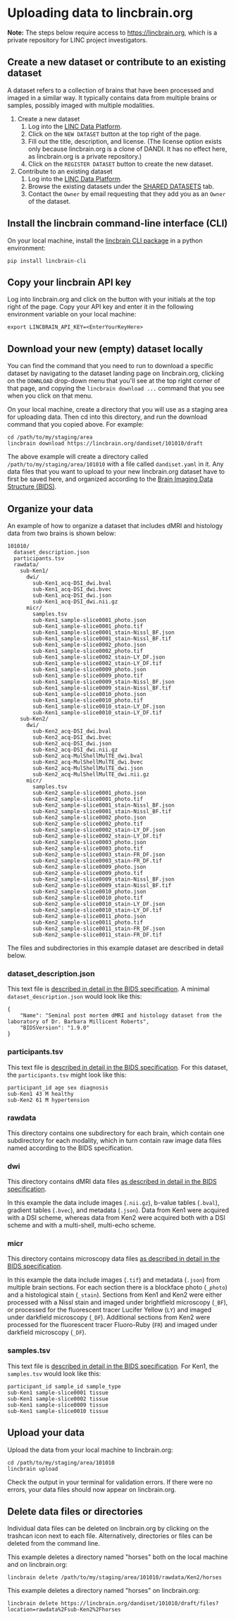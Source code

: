 # Uploading data to lincbrain.org
**Note:** The steps below require access to https://lincbrain.org, which is a private repository for LINC project investigators.

## Create a new dataset or contribute to an existing dataset
A dataset refers to a collection of brains that have been processed and imaged in a similar way. It typically contains data from multiple brains or samples, possibly imaged with multiple modalities.

1. Create a new dataset
    1. Log into the [LINC Data Platform](https://lincbrain.org).
    1. Click on the `NEW DATASET` button at the top right of the page.
    1. Fill out the title, description, and license. (The license option exists only because lincbrain.org is a clone of DANDI. It has no effect here, as lincbrain.org is a private repository.)
    1. Click on the `REGISTER DATASET` button to create the new dataset.
1. Contribute to an existing dataset
    1. Log into the [LINC Data Platform](lincbrain.org).
    1. Browse the existing datasets under the [SHARED DATASETS](https://lincbrain.org/dandiset) tab.
    1. Contact the `Owner` by email requesting that they add you as an `Owner` of the dataset.

## Install the lincbrain command-line interface (CLI)
On your local machine, install the [lincbrain CLI package](https://pypi.org/project/lincbrain-cli/) in a python environment:

`pip install lincbrain-cli`

## Copy your lincbrain API key
Log into lincbrain.org and click on the button with your initials at the top right of the page. Copy your API key and enter it in the following environment variable on your local machine:

`export LINCBRAIN_API_KEY=<EnterYourKeyHere>`

## Download your new (empty) dataset locally
You can find the command that you need to run to download a specific dataset by navigating to the dataset landing page on lincbrain.org, clicking on the `DOWNLOAD` drop-down menu that you'll see at the top right corner of that page, and copying the `lincbrain download ...` command that you see when you click on that menu. 

On your local machine, create a directory that you will use as a staging area for uploading data. Then cd into this directory, and run the download command that you copied above. For example:
```
cd /path/to/my/staging/area
lincbrain download https://lincbrain.org/dandiset/101010/draft
```

The above example will create a directory called `/path/to/my/staging/area/101010` with a file called `dandiset.yaml` in it. Any data files that you want to upload to your new lincbrain.org dataset have to first be saved here, and organized according to the [Brain Imaging Data Structure (BIDS)](https://bids-specification.readthedocs.io/).

## Organize your data
An example of how to organize a dataset that includes dMRI and histology data from two brains is shown below:

```
101010/
  dataset_description.json
  participants.tsv
  rawdata/
    sub-Ken1/
      dwi/
        sub-Ken1_acq-DSI_dwi.bval
        sub-Ken1_acq-DSI_dwi.bvec
        sub-Ken1_acq-DSI_dwi.json
        sub-Ken1_acq-DSI_dwi.nii.gz
      micr/
        samples.tsv
        sub-Ken1_sample-slice0001_photo.json
        sub-Ken1_sample-slice0001_photo.tif
        sub-Ken1_sample-slice0001_stain-Nissl_BF.json
        sub-Ken1_sample-slice0001_stain-Nissl_BF.tif
        sub-Ken1_sample-slice0002_photo.json
        sub-Ken1_sample-slice0002_photo.tif
        sub-Ken1_sample-slice0002_stain-LY_DF.json
        sub-Ken1_sample-slice0002_stain-LY_DF.tif
        sub-Ken1_sample-slice0009_photo.json
        sub-Ken1_sample-slice0009_photo.tif
        sub-Ken1_sample-slice0009_stain-Nissl_BF.json
        sub-Ken1_sample-slice0009_stain-Nissl_BF.tif
        sub-Ken1_sample-slice0010_photo.json
        sub-Ken1_sample-slice0010_photo.tif
        sub-Ken1_sample-slice0010_stain-LY_DF.json
        sub-Ken1_sample-slice0010_stain-LY_DF.tif
    sub-Ken2/  
      dwi/
        sub-Ken2_acq-DSI_dwi.bval
        sub-Ken2_acq-DSI_dwi.bvec
        sub-Ken2_acq-DSI_dwi.json
        sub-Ken2_acq-DSI_dwi.nii.gz
        sub-Ken2_acq-MulShellMulTE_dwi.bval
        sub-Ken2_acq-MulShellMulTE_dwi.bvec
        sub-Ken2_acq-MulShellMulTE_dwi.json
        sub-Ken2_acq-MulShellMulTE_dwi.nii.gz
      micr/
        samples.tsv
        sub-Ken2_sample-slice0001_photo.json
        sub-Ken2_sample-slice0001_photo.tif
        sub-Ken2_sample-slice0001_stain-Nissl_BF.json
        sub-Ken2_sample-slice0001_stain-Nissl_BF.tif
        sub-Ken2_sample-slice0002_photo.json
        sub-Ken2_sample-slice0002_photo.tif
        sub-Ken2_sample-slice0002_stain-LY_DF.json
        sub-Ken2_sample-slice0002_stain-LY_DF.tif
        sub-Ken2_sample-slice0003_photo.json
        sub-Ken2_sample-slice0003_photo.tif
        sub-Ken2_sample-slice0003_stain-FR_DF.json
        sub-Ken2_sample-slice0003_stain-FR_DF.tif
        sub-Ken2_sample-slice0009_photo.json
        sub-Ken2_sample-slice0009_photo.tif
        sub-Ken2_sample-slice0009_stain-Nissl_BF.json
        sub-Ken2_sample-slice0009_stain-Nissl_BF.tif
        sub-Ken2_sample-slice0010_photo.json
        sub-Ken2_sample-slice0010_photo.tif
        sub-Ken2_sample-slice0010_stain-LY_DF.json
        sub-Ken2_sample-slice0010_stain-LY_DF.tif
        sub-Ken2_sample-slice0011_photo.json
        sub-Ken2_sample-slice0011_photo.tif
        sub-Ken2_sample-slice0011_stain-FR_DF.json
        sub-Ken2_sample-slice0011_stain-FR_DF.tif
```

The files and subdirectories in this example dataset are described in detail below.

### dataset_description.json
This text file is [described in detail in the BIDS specification](https://bids-specification.readthedocs.io/en/stable/modality-agnostic-files.html#dataset_descriptionjson). A minimal `dataset_description.json` would look like this:

```
{
	"Name": "Seminal post mortem dMRI and histology dataset from the laboratory of Dr. Barbara Millicent Roberts",
	"BIDSVersion": "1.9.0"
}
```

### participants.tsv
This text file is [described in detail in the BIDS specification](https://bids-specification.readthedocs.io/en/stable/modality-agnostic-files.html#participants-file). For this dataset, the `participants.tsv` might look like this:

```
participant_id age sex diagnosis
sub-Ken1 43 M healthy
sub-Ken2 61 M hypertension
```

### rawdata
This directory contains one subdirectory for each brain, which contain one subdirectory for each modality, which in turn contain raw image data files named according to the BIDS specification.

### dwi
This directory contains dMRI data files [as described in detail in the BIDS specification](https://bids-specification.readthedocs.io/en/stable/modality-specific-files/magnetic-resonance-imaging-data.html#diffusion-imaging-data). 

In this example the data include images (`.nii.gz`), b-value tables (`.bval`), gradient tables (`.bvec`), and metadata (`.json`). Data from Ken1 were acquired with a DSI scheme, whereas data from Ken2 were acquired both with a DSI scheme and with a multi-shell, multi-echo scheme.

### micr
This directory contains microscopy data files [as described in detail in the BIDS specification](https://bids-specification.readthedocs.io/en/stable/modality-specific-files/microscopy.html).

In this example the data include images (`.tif`) and metadata (`.json`) from multiple brain sections. For each section there is a blockface photo (`_photo`) and a histological stain (`_stain`). Sections from Ken1 and Ken2 were either processed with a Nissl stain and imaged under brightfield microscopy (`_BF`), or processed for the fluorescent tracer Lucifer Yellow (`LY`) and imaged under darkfield microscopy (`_DF`). Additional sections from Ken2 were processed for the fluorescent tracer Fluoro-Ruby (`FR`) and imaged under darkfield microscopy (`_DF`).

### samples.tsv
This text file is [described in detail in the BIDS specification](https://bids-specification.readthedocs.io/en/stable/modality-agnostic-files.html#samples-file). For Ken1, the `samples.tsv` would look like this:

```
participant_id sample_id sample_type
sub-Ken1 sample-slice0001 tissue
sub-Ken1 sample-slice0002 tissue
sub-Ken1 sample-slice0009 tissue
sub-Ken1 sample-slice0010 tissue
```

## Upload your data
Upload the data from your local machine to lincbrain.org:

```
cd /path/to/my/staging/area/101010
lincbrain upload
```

Check the output in your terminal for validation errors. If there were no errors, your data files should now appear on lincbrain.org.

## Delete data files or directories
Individual data files can be deleted on lincbrain.org by clicking on the trashcan icon next to each file. Alternatively, directories or files can be deleted from the command line.

This example deletes a directory named "horses" both on the local machine and on lincbrain.org:
```
lincbrain delete /path/to/my/staging/area/101010/rawdata/Ken2/horses
```

This example deletes a directory named "horses" on lincbrain.org:
```
lincbrain delete https://lincbrain.org/dandiset/101010/draft/files?location=rawdata%2Fsub-Ken2%2Fhorses
```
